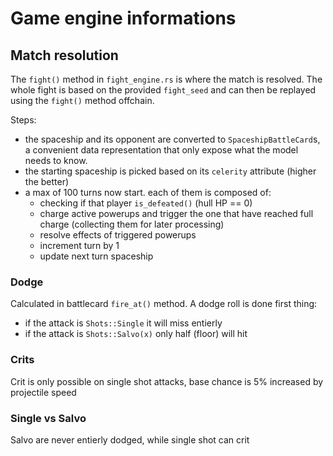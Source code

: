 # Game engine informations

## Match resolution

The `fight()` method in `fight_engine.rs` is where the match is resolved.
The whole fight is based on the provided `fight_seed` and can then be replayed using the `fight()` method offchain.

Steps:

- the spaceship and its opponent are converted to `SpaceshipBattleCard`s, a convenient data representation that only expose what the model needs to know.
- the starting spaceship is picked based on its `celerity` attribute (higher the better)
- a max of 100 turns now start. each of them is composed of:
  - checking if that player `is_defeated()` (hull HP == 0)
  - charge active powerups and trigger the one that have reached full charge (collecting them for later processing)
  - resolve effects of triggered powerups
  - increment turn by 1
  - update next turn spaceship

### Dodge

Calculated in battlecard `fire_at()` method.
A dodge roll is done first thing:

- if the attack is `Shots::Single` it will miss entierly
- if the attack is `Shots::Salvo(x)` only half (floor) will hit

### Crits

Crit is only possible on single shot attacks, base chance is 5% increased by projectile speed

### Single vs Salvo

Salvo are never entierly dodged, while single shot can crit

